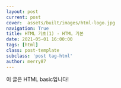 ```yaml
---
layout: post
current: post
cover:  assets/built/images/html-logo.jpg
navigation: True
title: HTML 기초(1) - HTML 기본
date: 2021-05-01 16:00:00
tags: [html]
class: post-template
subclass: 'post tag-html'
author: merry87
---
```


이 글은 HTML basic입니다!